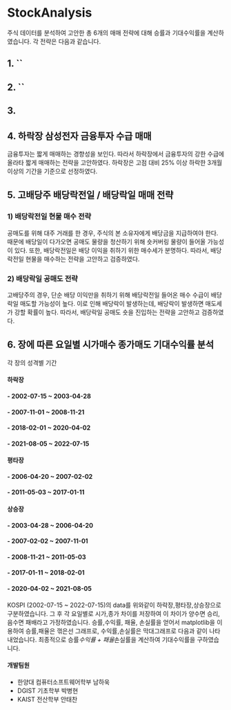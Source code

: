 # StockAnalysis

주식 데이터를 분석하여 고안한 총 6개의 매매 전략에 대해 승률과 기대수익률을 계산하였습니다. 각 전략은 다음과 같습니다.
## 1. ``
## 2. ``
## 3. 


## 4. 하락장 삼성전자 금융투자 수급 매매
금융투자는 짧게 매매하는 경향성을 보인다. 따라서 하락장에서 금융투자의 강한 수급에 올라타 짧게 매매하는 전략을 고안하였다. 하락장은 고점 대비 25% 이상 하락한 3개월 이상의 기간을 기준으로 선정하였다.

## 5. 고배당주 배당락전일 / 배당락일 매매 전략

### 1) 배당락전일 현물 매수 전략

공매도를 위해 대주 거래를 한 경우, 주식의 본 소유자에게 배당금을 지급하여야 한다. 때문에 배당일이 다가오면 공매도 물량을 청산하기 위해 숏커버링 물량이 들어올 가능성이 있다. 또한, 배당락전일은 배당 이익을 취하기 위한 매수세가 분명하다. 따라서, 배당락전일 현물을 매수하는 전략을 고안하고 검증하였다.

### 2) 배당락일 공매도 전략
고배당주의 경우, 단순 배당 이익만을 취하기 위해 배당락전일 들어온 매수 수급이 배당락일 매도할 가능성이 높다. 이로 인해 배당락이 발생하는데, 배당락이 발생하면 매도세가 강할 확률이 높다. 따라서, 배당락일 공매도 숏을 진입하는 전략을 고안하고 검증하였다.


## 6. 장에 따른 요일별 시가매수 종가매도 기대수익률 분석

각 장의 성격별 기간
#### 하락장
#### - 2002-07-15 ~ 2003-04-28
#### - 2007-11-01 ~ 2008-11-21
#### - 2018-02-01 ~ 2020-04-02
#### - 2021-08-05 ~ 2022-07-15 
#### 평타장
#### - 2006-04-20 ~ 2007-02-02
#### - 2011-05-03 ~ 2017-01-11
#### 상승장
#### - 2003-04-28 ~ 2006-04-20 
#### - 2007-02-02 ~ 2007-11-01 
#### - 2008-11-21 ~ 2011-05-03
#### - 2017-01-11 ~ 2018-02-01
#### - 2020-04-02 ~ 2021-08-05 

KOSPI (2002-07-15 ~ 2022-07-15)의 data를 위와같이 하락장,평타장,상승장으로 구분하였습니다.
그 후 각 요일별로 시가,종가 차이를 저장하여 이 차이가 양수면 승리, 음수면 패배라고 가정하였습니다.
승률,수익률, 패율, 손실률을 얻어서 matplotlib을 이용하여 승률,패율은 꺾은선 그래프로, 수익률,손실률은 막대그래프로 다음과 같이 나타내었습니다.
최종적으로 승률*수익률 + 패율*손실률을 계산하여 기대수익률을 구하였습니다.





#### 개발팀원
  + 한양대 컴퓨터소프트웨어학부 남하욱
  + DGIST 기초학부 박병현
  + KAIST 전산학부 안태찬
  

